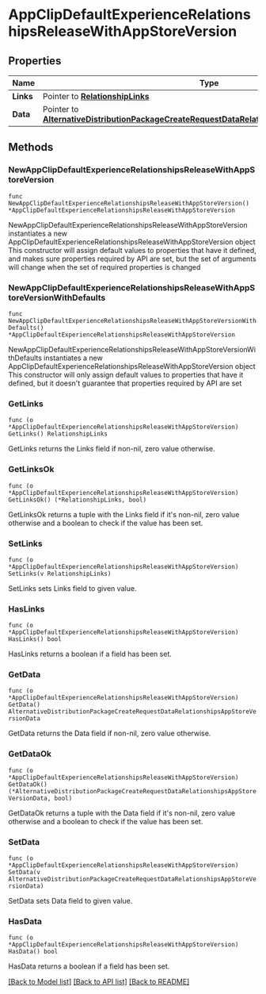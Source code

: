 # AppClipDefaultExperienceRelationshipsReleaseWithAppStoreVersion

## Properties

Name | Type | Description | Notes
------------ | ------------- | ------------- | -------------
**Links** | Pointer to [**RelationshipLinks**](RelationshipLinks.md) |  | [optional] 
**Data** | Pointer to [**AlternativeDistributionPackageCreateRequestDataRelationshipsAppStoreVersionData**](AlternativeDistributionPackageCreateRequestDataRelationshipsAppStoreVersionData.md) |  | [optional] 

## Methods

### NewAppClipDefaultExperienceRelationshipsReleaseWithAppStoreVersion

`func NewAppClipDefaultExperienceRelationshipsReleaseWithAppStoreVersion() *AppClipDefaultExperienceRelationshipsReleaseWithAppStoreVersion`

NewAppClipDefaultExperienceRelationshipsReleaseWithAppStoreVersion instantiates a new AppClipDefaultExperienceRelationshipsReleaseWithAppStoreVersion object
This constructor will assign default values to properties that have it defined,
and makes sure properties required by API are set, but the set of arguments
will change when the set of required properties is changed

### NewAppClipDefaultExperienceRelationshipsReleaseWithAppStoreVersionWithDefaults

`func NewAppClipDefaultExperienceRelationshipsReleaseWithAppStoreVersionWithDefaults() *AppClipDefaultExperienceRelationshipsReleaseWithAppStoreVersion`

NewAppClipDefaultExperienceRelationshipsReleaseWithAppStoreVersionWithDefaults instantiates a new AppClipDefaultExperienceRelationshipsReleaseWithAppStoreVersion object
This constructor will only assign default values to properties that have it defined,
but it doesn't guarantee that properties required by API are set

### GetLinks

`func (o *AppClipDefaultExperienceRelationshipsReleaseWithAppStoreVersion) GetLinks() RelationshipLinks`

GetLinks returns the Links field if non-nil, zero value otherwise.

### GetLinksOk

`func (o *AppClipDefaultExperienceRelationshipsReleaseWithAppStoreVersion) GetLinksOk() (*RelationshipLinks, bool)`

GetLinksOk returns a tuple with the Links field if it's non-nil, zero value otherwise
and a boolean to check if the value has been set.

### SetLinks

`func (o *AppClipDefaultExperienceRelationshipsReleaseWithAppStoreVersion) SetLinks(v RelationshipLinks)`

SetLinks sets Links field to given value.

### HasLinks

`func (o *AppClipDefaultExperienceRelationshipsReleaseWithAppStoreVersion) HasLinks() bool`

HasLinks returns a boolean if a field has been set.

### GetData

`func (o *AppClipDefaultExperienceRelationshipsReleaseWithAppStoreVersion) GetData() AlternativeDistributionPackageCreateRequestDataRelationshipsAppStoreVersionData`

GetData returns the Data field if non-nil, zero value otherwise.

### GetDataOk

`func (o *AppClipDefaultExperienceRelationshipsReleaseWithAppStoreVersion) GetDataOk() (*AlternativeDistributionPackageCreateRequestDataRelationshipsAppStoreVersionData, bool)`

GetDataOk returns a tuple with the Data field if it's non-nil, zero value otherwise
and a boolean to check if the value has been set.

### SetData

`func (o *AppClipDefaultExperienceRelationshipsReleaseWithAppStoreVersion) SetData(v AlternativeDistributionPackageCreateRequestDataRelationshipsAppStoreVersionData)`

SetData sets Data field to given value.

### HasData

`func (o *AppClipDefaultExperienceRelationshipsReleaseWithAppStoreVersion) HasData() bool`

HasData returns a boolean if a field has been set.


[[Back to Model list]](../README.md#documentation-for-models) [[Back to API list]](../README.md#documentation-for-api-endpoints) [[Back to README]](../README.md)


